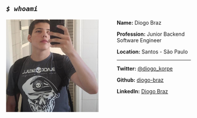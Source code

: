 ## _`$ whoami`_

<img style="padding-right: 50px;" width="50%" align="left" src="assets/img/me.jpg">

**Name:** Diogo Braz

**Profession:** Junior Backend Software Engineer

**Location:** Santos - São Paulo

---

**Twitter:** <ins>[@diogo_korpe](https://twitter.com/diogo_korpe)</ins>

**Github:** <ins>[diogo-braz](https://github.com/diogo-braz)</ins>

**LinkedIn:** <ins>[Diogo Braz](https://www.linkedin.com/in/diogo-braz/)</ins>